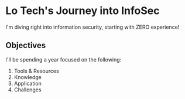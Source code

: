 # Lo Tech's Journey into InfoSec


I'm diving right into information security, starting with ZERO experience!


## Objectives

I'll be spending a year focused on the following:
1. Tools & Resources
2. Knowledge
3. Application
4. Challenges

